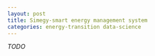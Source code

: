 ```yaml
---
layout: post
title: Simegy-smart energy management system
categories: energy-transition data-science
---
```


 *TODO*
